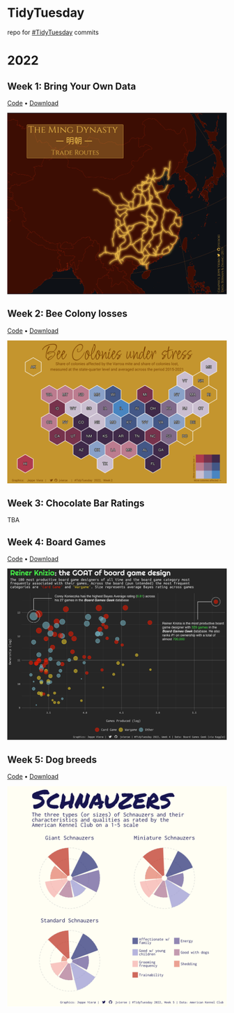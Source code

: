 # TidyTuesday
repo for <a href="https://github.com/rfordatascience/tidytuesday"> #TidyTuesday</a> commits


# 2022

## Week 1: Bring Your Own Data

<a href="https://github.com/jvieroe/TidyTuesday/blob/main/2022/week_01/code_ming.R"> Code</a> • <a href="https://github.com/jvieroe/TidyTuesday/blob/main/2022/week_01/ming.png"> Download </a>

<img src="https://github.com/jvieroe/TidyTuesday/blob/main/2022/week_01/ming.png?raw=true" alt="" width="750">


## Week 2: Bee Colony losses

<a href="https://github.com/jvieroe/TidyTuesday/blob/main/2022/week_02/code_bees.R"> Code</a> • <a href="https://github.com/jvieroe/TidyTuesday/blob/main/2022/week_02/bees.png"> Download </a>

<img src="https://github.com/jvieroe/TidyTuesday/blob/main/2022/week_02/bees.png?raw=true" alt="" width="750">

## Week 3: Chocolate Bar Ratings

TBA


## Week 4: Board Games

<a href="https://github.com/jvieroe/TidyTuesday/blob/main/2022/week_04/code_boardgames.R"> Code</a> • <a href="https://github.com/jvieroe/TidyTuesday/blob/main/2022/week_04/boardgames.png"> Download </a>

<img src="https://github.com/jvieroe/TidyTuesday/blob/main/2022/week_04/boardgames.png?raw=true" alt="" width="750">


## Week 5: Dog breeds

<a href="https://github.com/jvieroe/TidyTuesday/blob/main/2022/week_05/code_dogs.R"> Code</a> • <a href="https://github.com/jvieroe/TidyTuesday/blob/main/2022/week_05/dogs.png"> Download </a>

<img src="https://github.com/jvieroe/TidyTuesday/blob/main/2022/week_05/dogs.png?raw=true" alt="" width="750">
